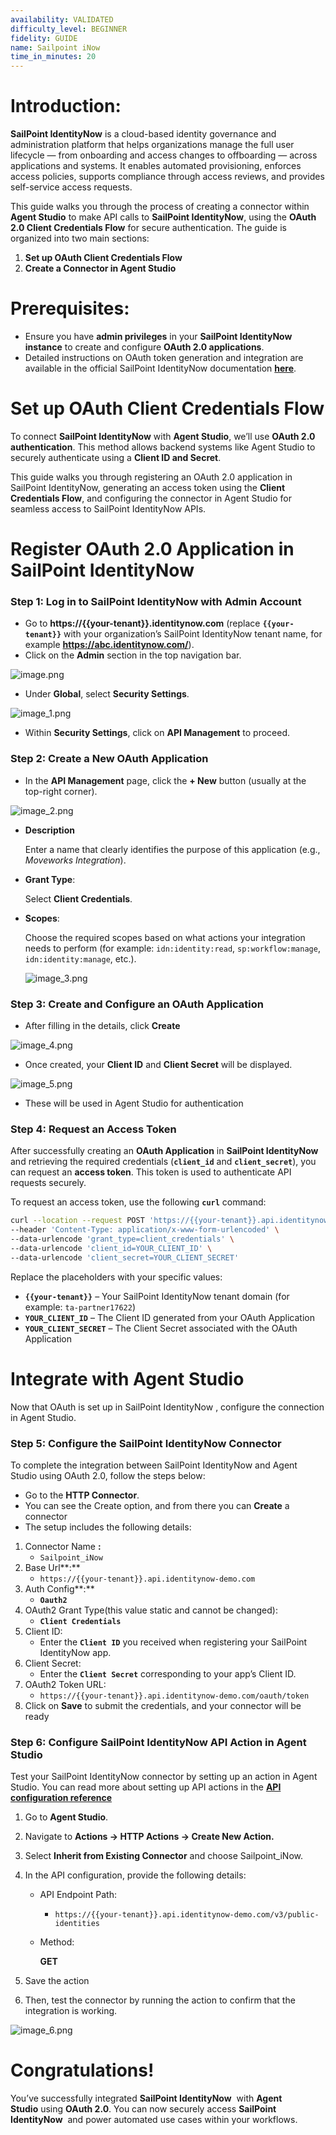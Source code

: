 ```yaml
---
availability: VALIDATED
difficulty_level: BEGINNER
fidelity: GUIDE
name: Sailpoint iNow
time_in_minutes: 20
---
```


# **Introduction:**

**SailPoint IdentityNow** is a cloud-based identity governance and administration platform that helps organizations manage the full user lifecycle — from onboarding and access changes to offboarding — across applications and systems. It enables automated provisioning, enforces access policies, supports compliance through access reviews, and provides self-service access requests.

This guide walks you through the process of creating a connector within **Agent Studio** to make API calls to **SailPoint IdentityNow**, using the **OAuth 2.0 Client Credentials Flow** for secure authentication. The guide is organized into two main sections:

1. **Set up OAuth Client Credentials Flow**
2. **Create a Connector in Agent Studio**

# **Prerequisites:**

- Ensure you have **admin privileges** in your **SailPoint IdentityNow instance** to create and configure **OAuth 2.0 applications**.
- Detailed instructions on OAuth token generation and integration are available in the official SailPoint IdentityNow documentation [**here**](https://developer.sailpoint.com/docs/api/authentication/#find-your-tenants-oauth-details).

# **Set up OAuth Client Credentials Flow**

To connect **SailPoint IdentityNow** with **Agent Studio**, we’ll use **OAuth 2.0 authentication**. This method allows backend systems like Agent Studio to securely authenticate using a **Client ID and Secret**.

This guide walks you through registering an OAuth 2.0 application in SailPoint IdentityNow, generating an access token using the **Client Credentials Flow**, and configuring the connector in Agent Studio for seamless access to SailPoint IdentityNow APIs.

# **Register OAuth 2.0 Application in SailPoint IdentityNow**

### **Step 1: Log in to SailPoint IdentityNow with Admin Account**

- Go to **https://{{your-tenant}}.identitynow.com** (replace **`{{your-tenant}}`** with your organization’s SailPoint IdentityNow tenant name, for example **https://abc.identitynow.com/**).
- Click on the **Admin** section in the top navigation bar.

![image.png](image.png)

- Under **Global**, select **Security Settings**.

![image_1.png](image_1.png)

- Within **Security Settings**, click on **API Management** to proceed.

### **Step 2: Create a New OAuth Application**

- In the **API Management** page, click the **+ New**  button (usually at the top-right corner).

![image_2.png](image_2.png)

- **Description**
    
    Enter a name that clearly identifies the purpose of this application (e.g., *Moveworks Integration*).
    
- **Grant Type**:
    
    Select **Client Credentials**.
    
- **Scopes**:
    
    Choose the required scopes based on what actions your integration needs to perform (for example: `idn:identity:read`, `sp:workflow:manage`, `idn:identity:manage`, etc.).
    
    ![image_3.png](image_3.png)
    

### **Step 3: Create and Configure an OAuth Application**

- After filling in the details, click **Create**

![image_4.png](image_4.png)

- Once created, your **Client ID** and **Client Secret** will be displayed.

![image_5.png](image_5.png)

- These will be used in Agent Studio for authentication

### **Step 4: Request an Access Token**

After successfully creating an **OAuth Application** in **SailPoint IdentityNow** and retrieving the required credentials (**`client_id`** and **`client_secret`**), you can request an **access token**. This token is used to authenticate API requests securely.

To request an access token, use the following **`curl`** command:

```bash
curl --location --request POST 'https://{{your-tenant}}.api.identitynow-demo.com/oauth/token' \
--header 'Content-Type: application/x-www-form-urlencoded' \
--data-urlencode 'grant_type=client_credentials' \
--data-urlencode 'client_id=YOUR_CLIENT_ID' \
--data-urlencode 'client_secret=YOUR_CLIENT_SECRET'

```

Replace the placeholders with your specific values:

- **`{{your-tenant}}`** – Your SailPoint IdentityNow tenant domain (for example: `ta-partner17622`)
- **`YOUR_CLIENT_ID`** – The Client ID generated from your OAuth Application
- **`YOUR_CLIENT_SECRET`** – The Client Secret associated with the OAuth Application

# **Integrate with Agent Studio**

Now that OAuth is set up in SailPoint IdentityNow , configure the connection in Agent Studio.

### **Step 5: Configure the** SailPoint IdentityNow **Connector**

To complete the integration between SailPoint IdentityNow and Agent Studio using OAuth 2.0, follow the steps below:

- Go to the **HTTP Connector**.
- You can see the Create option, and from there you can **Create** a connector
- The setup includes the following details:
1. Connector Name **:**
    - `Sailpoint_iNow`
2. Base Url**:**
    - `https://{{your-tenant}}.api.identitynow-demo.com`
3. Auth Config**:**
    - **`Oauth2`**
4. OAuth2 Grant Type(this value static and cannot be changed):
    - **`Client Credentials`**
5. Client ID:
    - Enter the **`Client ID`** you received when registering your SailPoint IdentityNow app.
6. Client Secret:
    - Enter the **`Client Secret`** corresponding to your app’s Client ID.
7. OAuth2 Token URL:
    - `https://{{your-tenant}}.api.identitynow-demo.com/oauth/token`
8. Click on **Save** to submit the credentials, and your connector will be ready

[](https://marketplace.moveworks.com/api/marketplace/github-proxy?path=/moveworks/developer-docs/main/connectors/jamf/jamfConnector3.png)

[](https://marketplace.moveworks.com/api/marketplace/github-proxy?path=/moveworks/developer-docs/main/connectors/jamf/jamfConnector2.png)

### **Step 6: Configure SailPoint IdentityNow API Action in Agent Studio**

Test your SailPoint IdentityNow  connector by setting up an action in Agent Studio. You can read more about setting up API actions in the [**API configuration reference**](https://help.moveworks.com/docs/http-action-data-bank-legacy)

1. Go to **Agent Studio**.
2. Navigate to **Actions → HTTP Actions → Create New Action.**
3. Select **Inherit from Existing Connector** and choose Sailpoint_iNow.
4. In the API configuration, provide the following details:
    - API Endpoint Path:
        - `https://{{your-tenant}}.api.identitynow-demo.com/v3/public-identities`
    - Method:
        
        **GET**
        
5. Save the action
6. Then, test the connector by running the action to confirm that the integration is working.

![image_6.png](image_6.png)

# **Congratulations!**

You’ve successfully integrated **SailPoint IdentityNow**  with **Agent Studio** using **OAuth 2.0**. You can now securely access **SailPoint IdentityNow**  and power automated use cases within your workflows.
